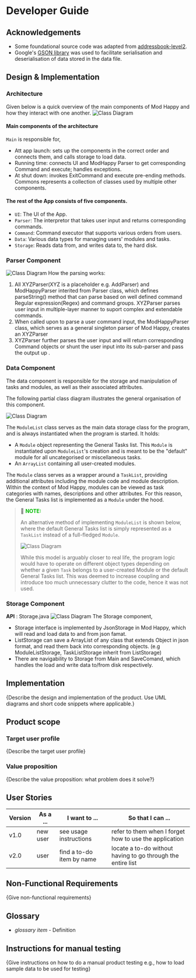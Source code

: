 # Developer Guide

## Acknowledgements

- Some foundational source code was adapted from [addressbook-level2](https://github.com/se-edu/addressbook-level2).
- Google's [GSON library](https://github.com/google/gson) was used to facilitate serialisation and deserialisation of data stored in the data file.

## Design & Implementation
### Architecture
Given below is a quick overview of the main components of Mod Happy and how they interact with one another.
![Class Diagram](http://www.plantuml.com/plantuml/proxy?src=https://raw.githubusercontent.com/AY2122S2-CS2113T-T10-3/tp/master/docs/Components.puml)
#### Main components of the architecture

`Main`  is responsible for,
* Att app launch: sets up the components in the correct order and connects them, and calls storage to load data.
* Running time: connects UI and ModHappy Parser to get corresponding Command and execute; handles exceptions.
* At shut down: invokes ExitCommand and execute pre-ending methods.
  Commons represents a collection of classes used by multiple other components.

#### The rest of the App consists of five components.

* `UI`: The UI of the App.
* `Parser`: The interpretor that takes user input and returns corresponding commands.
* `Command`: Command executor that supports various orders from users.
* `Data`: Various data types for managing users' modules and tasks.
* `Storage`: Reads data from, and writes data to, the hard disk.

### Parser Component
![Class Diagram](http://www.plantuml.com/plantuml/proxy?src=https://raw.githubusercontent.com/AY2122S2-CS2113T-T10-3/tp/master/docs/Parser.puml)
How the parsing works:
1. All XYZParser(XYZ is a placeholder e.g.  AddParser) and ModHappyParser interited from Parser class, which defines parseString() method that can parse based on well defined command Regular expression(Regex) and command groups. XYZParser parses user input in multiple-layer manner to suport complex and extendable commands.
2. When called upon to parse a user command input, the ModHappyParser class, which serves as a general singleton parser of Mod Happy,  creates an XYZParser
3. XYZParser further parses the user input and will return corresponding Command objects or shunt the user input into its sub-parser and pass the output up .
### Data Component

The data component is responsible for the storage and manipulation of tasks and modules, as well as their associated attributes.

The following partial class diagram illustrates the general organisation of this component.

![Class Diagram](http://www.plantuml.com/plantuml/proxy?src=https://raw.githubusercontent.com/AY2122S2-CS2113T-T10-3/tp/master/docs/Data.puml)

The `ModuleList` class serves as the main data storage class for the program, and is always instantiated when the program is started. It holds:
* A `Module` object representing the General Tasks list. This `Module` is instantiated upon `ModuleList`'s creation and is meant to be the "default" module for all uncategorised or miscellaneous tasks.
* An `ArrayList` containing all user-created modules.

The `Module` class serves as a wrapper around a `TaskList`, providing additional attributes including the module code and module description. Within the context of Mod Happy, modules can be viewed as task categories with names, descriptions and other attributes. For this reason, the General Tasks list is implemented as a `Module` under the hood.

> 📔 <span style="color:#00bb00">**NOTE:**</span>
>
> An alternative method of implementing `ModuleList` is shown below, where the default General Tasks
list is simply represented as a `TaskList` instead of a full-fledged `Module`.
>
> ![Class Diagram](http://www.plantuml.com/plantuml/proxy?src=https://raw.githubusercontent.com/AY2122S2-CS2113T-T10-3/tp/master/docs/DataAlternative.puml)
>
> While this model is arguably closer to real life, the program logic would have to operate on different object types depending on whether a given `Task` belongs to a user-created Module or the default General Tasks list. This was deemed to increase coupling and introduce too much unnecessary clutter to the code, hence it was not used.

### Storage Component
**API** : Storage.java
![Class Diagram](http://www.plantuml.com/plantuml/proxy?src=https://raw.githubusercontent.com/AY2122S2-CS2113T-T10-3/tp/branch-A-Storage-puml/docs/Storage.puml)
The Storage component,
* Storage interface is implemented by JsonStorage in Mod Happy, which will read and load data to and from json famat.
* ListStorage can save a ArrayList of any class that extends Object in json format, and read them back into corresponding objects. (e.g ModuleListStorage, TaskListStorage inherit from ListStorage)
* There are navigability to Storage from Main and SaveComand, which handles the load and write data to/from disk respectively.
## Implementation

{Describe the design and implementation of the product. Use UML diagrams and short code snippets where applicable.}


## Product scope
### Target user profile

{Describe the target user profile}

### Value proposition

{Describe the value proposition: what problem does it solve?}

## User Stories

|Version| As a ... | I want to ... | So that I can ...|
|--------|----------|---------------|------------------|
|v1.0|new user|see usage instructions|refer to them when I forget how to use the application|
|v2.0|user|find a to-do item by name|locate a to-do without having to go through the entire list|

## Non-Functional Requirements

{Give non-functional requirements}

## Glossary

* *glossary item* - Definition

## Instructions for manual testing

{Give instructions on how to do a manual product testing e.g., how to load sample data to be used for testing}
